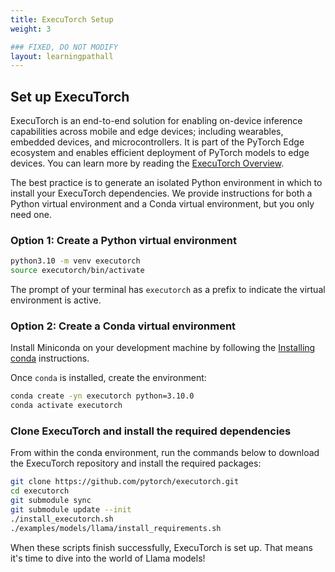 ```yaml
---
title: ExecuTorch Setup
weight: 3

### FIXED, DO NOT MODIFY
layout: learningpathall
---
```


## Set up ExecuTorch

ExecuTorch is an end-to-end solution for enabling on-device inference capabilities across mobile and edge devices; including wearables, embedded devices, and microcontrollers. It is part of the PyTorch Edge ecosystem and enables efficient deployment of PyTorch models to edge devices. You can learn more by reading the [ExecuTorch Overview](https://pytorch.org/executorch/stable/intro-overview.html).

The best practice is to generate an isolated Python environment in which to install your ExecuTorch dependencies. We provide instructions for both a Python virtual environment and a Conda virtual environment, but you only need one.

### Option 1: Create a Python virtual environment

```bash
python3.10 -m venv executorch
source executorch/bin/activate
```

The prompt of your terminal has `executorch` as a prefix to indicate the virtual environment is active.

### Option 2: Create a Conda virtual environment

Install Miniconda on your development machine by following the [Installing conda](https://conda.io/projects/conda/en/latest/user-guide/install/index.html) instructions.

Once `conda` is installed, create the environment:

```bash
conda create -yn executorch python=3.10.0
conda activate executorch
```

### Clone ExecuTorch and install the required dependencies

From within the conda environment, run the commands below to download the ExecuTorch repository and install the required packages:

``` bash
git clone https://github.com/pytorch/executorch.git
cd executorch
git submodule sync
git submodule update --init
./install_executorch.sh
./examples/models/llama/install_requirements.sh
```

When these scripts finish successfully, ExecuTorch is set up. That means it's time to dive into the world of Llama models!
